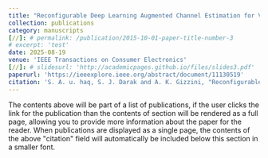 ```yaml
---
title: "Reconfigurable Deep Learning Augmented Channel Estimation for Vehicular Networks on System on Chip"
collection: publications
category: manuscripts
[//]: # permalink: /publication/2015-10-01-paper-title-number-3
# excerpt: 'test'
date: 2025-08-19
venue: 'IEEE Transactions on Consumer Electronics'
[//]: # slidesurl: 'http://academicpages.github.io/files/slides3.pdf'
paperurl: 'https://ieeexplore.ieee.org/abstract/document/11130519'
citation: 'S. A. u. haq, S. J. Darak and A. K. Gizzini, "Reconfigurable Deep Learning Augmented Channel Estimation for Vehicular Networks on System on Chip," in IEEE Transactions on Consumer Electronics, doi: 10.1109/TCE.2025.3600481.'
---
```


The contents above will be part of a list of publications, if the user clicks the link for the publication than the contents of section will be rendered as a full page, allowing you to provide more information about the paper for the reader. When publications are displayed as a single page, the contents of the above "citation" field will automatically be included below this section in a smaller font.
